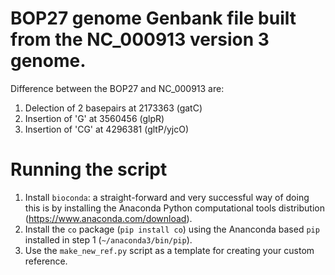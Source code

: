 # BOP27 genome Genbank file built from the NC_000913 version 3 genome.
Difference between the BOP27 and NC_000913 are:  
1. Delection of 2 basepairs at 2173363 (gatC) 
2. Insertion of 'G' at 3560456 (glpR)  
3. Insertion of 'CG' at 4296381 (gltP/yjcO)

# Running the script
1. Install `bioconda`: a straight-forward and very successful way of doing this is by installing the Anaconda Python computational tools distribution (https://www.anaconda.com/download).
2. Install the `co` package (`pip install co`) using the Ananconda based `pip` installed in step 1 (`~/anaconda3/bin/pip`).
3. Use the `make_new_ref.py` script as a template for creating your custom reference.
